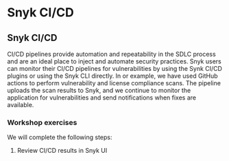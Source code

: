 # Snyk CI/CD

## Snyk CI/CD

CI/CD pipelines provide automation and repeatability in the SDLC process and are an ideal place to inject and automate security practices. Snyk users can monitor their CI/CD pipelines for vulnerabilities by using the Synk CI/CD plugins or using the Snyk CLI directly. In or example, we have used GitHub actions to perform vulnerability and license compliance scans. The pipeline uploads the scan results to Snyk, and we continue to monitor the application for vulnerabilities and send notifications when fixes are available.

### Workshop exercises

We will complete the following steps:

1. Review CI/CD results in Snyk UI

